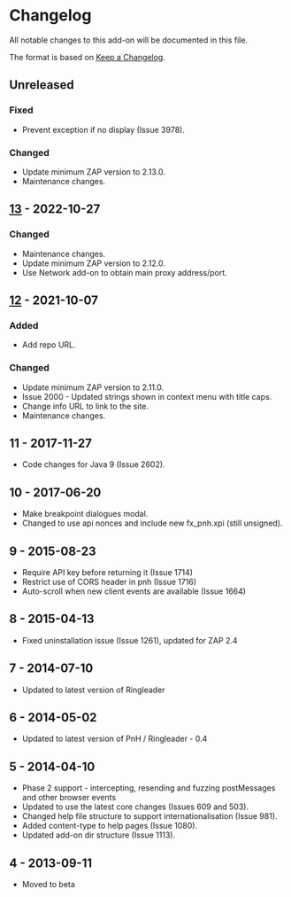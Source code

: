 # Changelog
All notable changes to this add-on will be documented in this file.

The format is based on [Keep a Changelog](https://keepachangelog.com/en/1.0.0/).

## Unreleased
### Fixed
- Prevent exception if no display (Issue 3978).

### Changed
- Update minimum ZAP version to 2.13.0.
- Maintenance changes.

## [13] - 2022-10-27
### Changed
- Maintenance changes.
- Update minimum ZAP version to 2.12.0.
- Use Network add-on to obtain main proxy address/port.

## [12] - 2021-10-07
### Added
- Add repo URL.

### Changed
- Update minimum ZAP version to 2.11.0.
- Issue 2000 - Updated strings shown in context menu with title caps.
- Change info URL to link to the site.
- Maintenance changes.

## 11 - 2017-11-27

- Code changes for Java 9 (Issue 2602).

## 10 - 2017-06-20

- Make breakpoint dialogues modal.
- Changed to use api nonces and include new fx_pnh.xpi (still unsigned).

## 9 - 2015-08-23

- Require API key before returning it (Issue 1714)
- Restrict use of CORS header in pnh (Issue 1716)
- Auto-scroll when new client events are available (Issue 1664)

## 8 - 2015-04-13

- Fixed uninstallation issue (Issue 1261), updated for ZAP 2.4

## 7 - 2014-07-10

- Updated to latest version of Ringleader

## 6 - 2014-05-02

- Updated to latest version of PnH / Ringleader - 0.4

## 5 - 2014-04-10

- Phase 2 support - intercepting, resending and fuzzing postMessages and other browser events
- Updated to use the latest core changes (Issues 609 and 503).
- Changed help file structure to support internationalisation (Issue 981).
- Added content-type to help pages (Issue 1080).
- Updated add-on dir structure (Issue 1113).

## 4 - 2013-09-11

- Moved to beta

[13]: https://github.com/zaproxy/zap-extensions/releases/plugnhack-v13
[12]: https://github.com/zaproxy/zap-extensions/releases/plugnhack-v12
